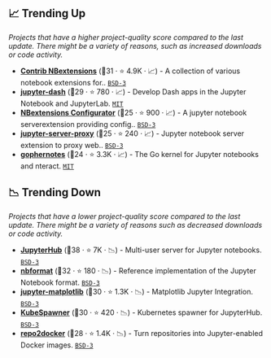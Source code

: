 ## 📈 Trending Up

_Projects that have a higher project-quality score compared to the last update. There might be a variety of reasons, such as increased downloads or code activity._

- <b><a href="https://github.com/ipython-contrib/jupyter_contrib_nbextensions">Contrib NBextensions</a></b> (🥇31 ·  ⭐ 4.9K · 📈) - A collection of various notebook extensions for.. <code><a href="http://bit.ly/3aKzpTv">BSD-3</a></code>
- <b><a href="https://github.com/plotly/jupyter-dash">jupyter-dash</a></b> (🥈29 ·  ⭐ 780 · 📈) - Develop Dash apps in the Jupyter Notebook and JupyterLab. <code><a href="http://bit.ly/34MBwT8">MIT</a></code>
- <b><a href="https://github.com/Jupyter-contrib/jupyter_nbextensions_configurator">NBextensions Configurator</a></b> (🥈25 ·  ⭐ 900 · 📈) - A jupyter notebook serverextension providing config.. <code><a href="http://bit.ly/3aKzpTv">BSD-3</a></code>
- <b><a href="https://github.com/jupyterhub/jupyter-server-proxy">jupyter-server-proxy</a></b> (🥈25 ·  ⭐ 240 · 📈) - Jupyter notebook server extension to proxy web.. <code><a href="http://bit.ly/3aKzpTv">BSD-3</a></code>
- <b><a href="https://github.com/gopherdata/gophernotes">gophernotes</a></b> (🥇24 ·  ⭐ 3.3K · 📈) - The Go kernel for Jupyter notebooks and nteract. <code><a href="http://bit.ly/34MBwT8">MIT</a></code>

## 📉 Trending Down

_Projects that have a lower project-quality score compared to the last update. There might be a variety of reasons such as decreased downloads or code activity._

- <b><a href="https://github.com/jupyterhub/jupyterhub">JupyterHub</a></b> (🥇38 ·  ⭐ 7K · 📉) - Multi-user server for Jupyter notebooks. <code><a href="http://bit.ly/3aKzpTv">BSD-3</a></code>
- <b><a href="https://github.com/jupyter/nbformat">nbformat</a></b> (🥇32 ·  ⭐ 180 · 📉) - Reference implementation of the Jupyter Notebook format. <code><a href="http://bit.ly/3aKzpTv">BSD-3</a></code>
- <b><a href="https://github.com/matplotlib/ipympl">jupyter-matplotlib</a></b> (🥈30 ·  ⭐ 1.3K · 📉) - Matplotlib Jupyter Integration. <code><a href="http://bit.ly/3aKzpTv">BSD-3</a></code>
- <b><a href="https://github.com/jupyterhub/kubespawner">KubeSpawner</a></b> (🥇30 ·  ⭐ 420 · 📉) - Kubernetes spawner for JupyterHub. <code><a href="http://bit.ly/3aKzpTv">BSD-3</a></code>
- <b><a href="https://github.com/jupyterhub/repo2docker">repo2docker</a></b> (🥈28 ·  ⭐ 1.4K · 📉) - Turn repositories into Jupyter-enabled Docker images. <code><a href="http://bit.ly/3aKzpTv">BSD-3</a></code>

